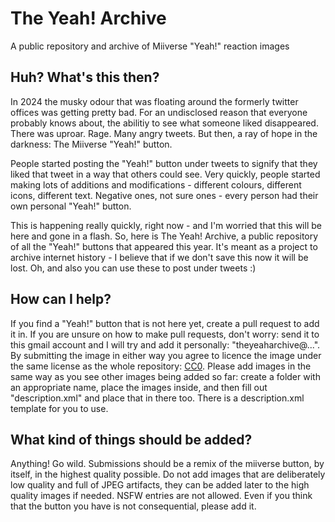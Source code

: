 # The Yeah! Archive
A public repository and archive of Miiverse "Yeah!" reaction images

## Huh? What's this then?
In 2024 the musky odour that was floating around the formerly twitter offices was getting pretty bad. For an undisclosed reason that everyone probably knows about, the abilitiy to see what someone liked disappeared.
There was uproar. Rage. Many angry tweets. But then, a ray of hope in the darkness: The Miiverse "Yeah!" button.

People started posting the "Yeah!" button under tweets to signify that they liked that tweet in a way that others could see. Very quickly, people started making lots of additions and modifications - different colours, different icons, different text. Negative ones, not sure ones - every person had their own personal "Yeah!" button.

This is happening really quickly, right now - and I'm worried that this will be here and gone in a flash. So, here is The Yeah! Archive, a public repository of all the "Yeah!" buttons that appeared this year. It's meant as a project to archive internet history - I believe that if we don't save this now it will be lost. Oh, and also you can use these to post under tweets :)

## How can I help?
If you find a "Yeah!" button that is not here yet, create a pull request to add it in. If you are unsure on how to make pull requests, don't worry: send it to this gmail account and I will try and add it personally: "theyeaharchive@...". By submitting the image in either way you agree to licence the image under the same license as the whole repository: [CC0](https://creativecommons.org/publicdomain/zero/1.0/).
Please add images in the same way as you see other images being added so far: create a folder with an appropriate name, place the images inside, and then fill out "description.xml" and place that in there too. There is a description.xml template for you to use.

## What kind of things should be added?
Anything! Go wild. Submissions should be a remix of the miiverse button, by itself, in the highest quality possible. Do not add images that are deliberately low quality and full of JPEG artifacts, they can be added later to the high quality images if needed. NSFW entries are not allowed. Even if you think that the button you have is not consequential, please add it.
